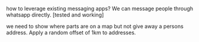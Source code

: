 how to leverage existing messaging apps?
We can message people through whatsapp directly. [tested and working]

we need to show where parts are on a map but not give away a persons address.
Apply a random offset of 1km to addresses.
